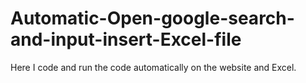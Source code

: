 # Automatic-Open-google-search-and-input-insert-Excel-file
Here I code and run the code automatically on the website and Excel.

